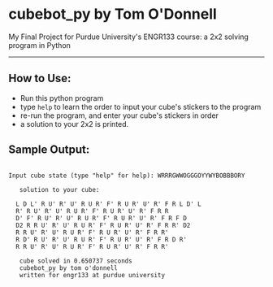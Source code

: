 # cubebot_py by Tom O'Donnell
My Final Project for Purdue University's ENGR133 course: a 2x2 solving program in Python
***
## How to Use:
- Run this python program
- type `help` to learn the order to input your cube's stickers to the program
- re-run the program, and enter your cube's stickers in order
- a solution to your 2x2 is printed.

## Sample Output:

```runfile('C:/Users/yello/Desktop/final_project_tkodonne_rubiks_solver.py', wdir='C:/Users/yello/Desktop')

Input cube state (type "help" for help): WRRRGWWOGGGOYYWYBOBBBORY

   solution to your cube:

  L D L' R U' R' U' R U R' F' R U R' U' R' F R L D' L
  R' R U' R' U' R U R' F' R U R' U' R' F R R
  D' F' R U' R' U' R U R' F' R U R' U' R' F R F D
  D2 R R U' R' U' R U R' F' R U R' U' R' F R R' D2
  R R U' R' U' R U R' F' R U R' U' R' F R R'
  R D' R U' R' U' R U R' F' R U R' U' R' F R D R'
  R R U' R' U' R U R' F' R U R' U' R' F R R'

   cube solved in 0.650737 seconds
   cubebot_py by tom o'donnell
   written for engr133 at purdue university
   ```
